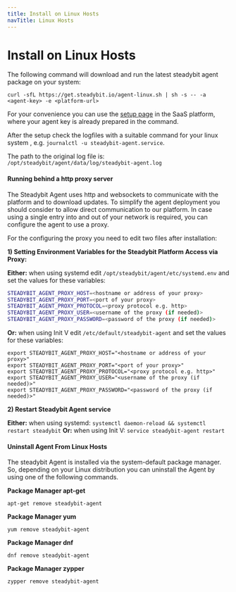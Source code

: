 ```yaml
---
title: Install on Linux Hosts
navTitle: Linux Hosts
---
```


# Install on Linux Hosts

The following command will download and run the latest steadybit agent package on your system:

```shell
curl -sfL https://get.steadybit.io/agent-linux.sh | sh -s -- -a <agent-key> -e <platform-url>
```

For your convenience you can use the [setup page](https://platform.steadybit.io/settings/agents/setup) in the SaaS platform, where your agent key is already prepared in the command.

After the setup check the logfiles with a suitable command for your linux system , e.g. `journalctl -u steadybit-agent.service`.

The path to the original log file is: `/opt/steadybit/agent/data/log/steadybit-agent.log`

#### Running behind a http proxy server

The Steadybit Agent uses http and websockets to communicate with the platform and to download updates. To simplify the agent deployment you should consider to allow direct communication to our platform. In case using a single entry into and out of your network is required, you can configure the agent to use a proxy.

For the configuring the proxy you need to edit two files after installation:

**1) Setting Environment Variables for the Steadybit Platform Access via Proxy:**

**Either:** when using systemd edit `/opt/steadybit/agent/etc/systemd.env` and set the values for these variables:

```bash
STEADYBIT_AGENT_PROXY_HOST=<hostname or address of your proxy>
STEADYBIT_AGENT_PROXY_PORT=<port of your proxy>
STEADYBIT_AGENT_PROXY_PROTOCOL=<proxy protocol e.g. http>
STEADYBIT_AGENT_PROXY_USER=<username of the proxy (if needed)>
STEADYBIT_AGENT_PROXY_PASSWORD=<password of the proxy (if needed)>
```

**Or:** when using Init V edit `/etc/default/steadybit-agent` and set the values for these variables:

```shell
export STEADYBIT_AGENT_PROXY_HOST="<hostname or address of your proxy>"
export STEADYBIT_AGENT_PROXY_PORT="<port of your proxy>"
export STEADYBIT_AGENT_PROXY_PROTOCOL="<proxy protocol e.g. http>"
export STEADYBIT_AGENT_PROXY_USER="<username of the proxy (if needed)>"
export STEADYBIT_AGENT_PROXY_PASSWORD="<password of the proxy (if needed)>"
```

**2) Restart Steadybit Agent service**

**Either:** when using systemd: `systemctl daemon-reload && systemctl restart steadybit` **Or:** when using Init V: `service steadybit-agent restart`

#### Uninstall Agent From Linux Hosts

The steadybit Agent is installed via the system-default package manager. So, depending on your Linux distribution you can uninstall the Agent by using one of the following commands.

**Package Manager apt-get**

```shell
apt-get remove steadybit-agent
```

**Package Manager yum**

```shell
yum remove steadybit-agent
```

**Package Manager dnf**

```shell
dnf remove steadybit-agent
```

**Package Manager zypper**

```shell
zypper remove steadybit-agent
```
